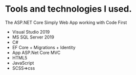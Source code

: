 # Tools and technologies I used.
The ASP.NET Core Simply Web App working with Code First
* Visual Studio 2019
* MS SQL Server 2019
* C#
* EF Core + Migrations + Identity
* App ASP.Net Core MVC
* HTML5
* JavaScript
* SCSS=>css
